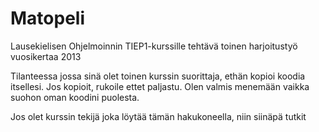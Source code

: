 Matopeli
========

Lausekielisen Ohjelmoinnin TIEP1-kurssille tehtävä toinen harjoitustyö vuosikertaa 2013

Tilanteessa jossa sinä olet toinen kurssin suorittaja, ethän kopioi koodia itsellesi.
Jos kopioit, rukoile ettet paljastu. Olen valmis menemään vaikka suohon oman koodini 
puolesta.

Jos olet kurssin tekijä joka löytää tämän hakukoneella, niin siinäpä tutkit
